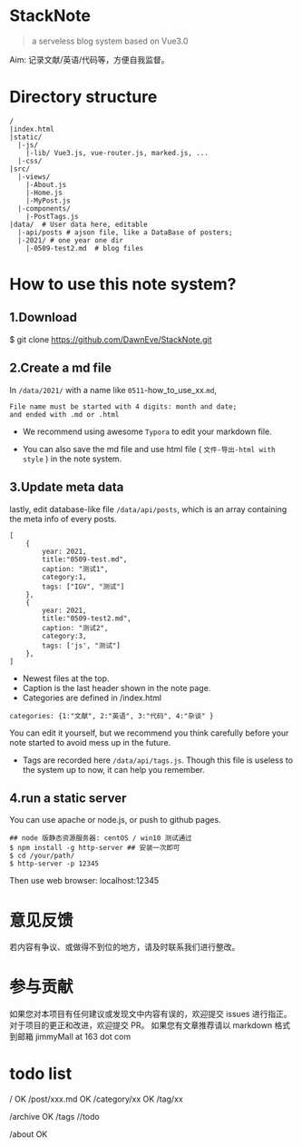 # StackNote 

> a serveless blog system based on Vue3.0

Aim: 记录文献/英语/代码等，方便自我监督。


# Directory structure
```
/
|index.html
|static/
  |-js/
    |-lib/ Vue3.js, vue-router.js, marked.js, ...
  |-css/
|src/
  |-views/
    |-About.js
    |-Home.js
    |-MyPost.js
  |-components/
    |-PostTags.js
|data/  # User data here, editable
  |-api/posts # ajson file, like a DataBase of posters;
  |-2021/ # one year one dir
    |-0509-test2.md  # blog files
```




# How to use this note system?

## 1.Download

$ git clone https://github.com/DawnEve/StackNote.git

## 2.Create a md file

In `/data/2021/` with a name like `0511`-how_to_use_xx.`md`,

    File name must be started with 4 digits: month and date;
    and ended with .md or .html


- We recommend using awesome `Typora` to edit your markdown file.

- You can also save the md file and use html file ( `文件-导出-html with style` ) in the note system.

  

## 3.Update meta data

lastly, edit database-like file  `/data/api/posts`, which is an array containing the meta info of every posts.

```
[
	{
		year: 2021,
		title:"0509-test.md",
		caption: "测试1",
		category:1,
		tags: ["IGV", "测试"]
	},
	{
		year: 2021,
		title:"0509-test2.md",
		caption: "测试2",
		category:3,
		tags: ['js', "测试"]
	},
]
```

- Newest files at the top.
- Caption is the last header shown in the note page.
- Categories are defined in /index.html 

```
categories: {1:"文献", 2:"英语", 3:"代码", 4:"杂谈" }
```

You can edit it yourself, but we recommend you think carefully before your note started to avoid mess up in the future.

- Tags are recorded here `/data/api/tags.js`. Though this file is useless to the system up to now, it can help you remember.

## 4.run a static server

You can use apache or node.js, or push to github pages.

```
## node 版静态资源服务器: centOS / win10 测试通过
$ npm install -g http-server ## 安装一次即可
$ cd /your/path/
$ http-server -p 12345
```

Then use web browser: localhost:12345



# 意见反馈

若内容有争议、或做得不到位的地方，请及时联系我们进行整改。


# 参与贡献

如果您对本项目有任何建议或发现文中内容有误的，欢迎提交 issues 进行指正。
对于项目的更正和改进，欢迎提交 PR。
如果您有文章推荐请以 markdown 格式到邮箱 jimmyMall at 163 dot com



# todo list

/  OK
	/post/xxx.md OK
	/category/xx OK
	/tag/xx

/archive OK
/tags //todo

/about OK

